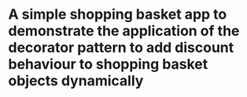 # A simple shopping basket app to demonstrate the application of the decorator pattern to add discount behaviour to shopping basket objects dynamically